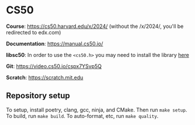 # CS50

**Course**: https://cs50.harvard.edu/x/2024/ (without the /x/2024/, you'll be
redirected to edx.com)

**Documentation**: https://manual.cs50.io/

**libsc50**: In order to use the `<cs50.h>` you may need to install the library
[here](https://github.com/cs50/libcs50)

**Git**: https://video.cs50.io/cspx7YSvp5Q

**Scratch**: https://scratch.mit.edu

## Repository setup

To setup, install poetry, clang, gcc, ninja, and CMake. Then run `make setup`.
To build, run `make build`. To auto-format, etc, run `make quality`.
